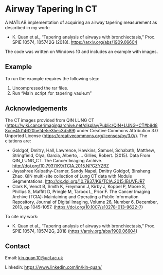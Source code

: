 # Airway Tapering In CT
A MATLAB implementation of acquiring an airway tapering measurement as described in my work:

* K. Quan et al., “Tapering analysis of airways with bronchiectasis,” Proc. SPIE 10574, 105742G (2018). https://arxiv.org/abs/1909.06604

The code was written on Windows 10 and includes an example with images.

## Example

To run the example requires the following step:

1. Uncompressed the rar files.
1. Run “Main_script_for_tapering_vaule.m”

## Acknowledgements
The CT images provided from QIN LUNG CT (https://wiki.cancerimagingarchive.net/display/Public/QIN+LUNG+CT#b8d88cce4fd14620bef4e5e35ec3d589) under Creative Commons Attribution 3.0 Unported License (https://creativecommons.org/licenses/by/3.0/). The citations are:

* Goldgof, Dmitry, Hall, Lawrence, Hawkins, Samuel, Schabath, Matthew, Stringfield, Olya, Garcia, Alberto, … Gillies, Robert. (2015). Data From QIN_LUNG_CT. The Cancer Imaging Archive. http://doi.org/10.7937/K9/TCIA.2015.NPGZYZBZ
* Jayashree Kalpathy-Cramer, Sandy Napel, Dmitry Goldgof, Binsheng Zhao. QIN multi-site collection of Lung CT data with Nodule Segmentations.  http://dx.doi.org/10.7937/K9/TCIA.2015.1BUVFJR7 
* Clark K, Vendt B, Smith K, Freymann J, Kirby J, Koppel P, Moore S, Phillips S, Maffitt D, Pringle M, Tarbox L, Prior F. The Cancer Imaging Archive (TCIA): Maintaining and Operating a Public Information Repository, Journal of Digital Imaging, Volume 26, Number 6, December, 2013, pp 1045-1057. (https://doi.org/10.1007/s10278-013-9622-7)

To cite my work:
* K. Quan et al., “Tapering analysis of airways with bronchiectasis,” Proc. SPIE 10574, 105742G, 2018 (https://arxiv.org/abs/1909.06604)

## Contact 
Email: kin.quan.10@ucl.ac.uk

Linkedin: https://www.linkedin.com/in/kin-quan/ 


